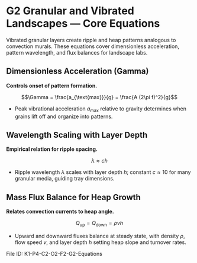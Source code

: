 # G2 Granular and Vibrated Landscapes — Core Equations

Vibrated granular layers create ripple and heap patterns analogous to convection murals. These equations cover dimensionless acceleration, pattern wavelength, and flux balances for landscape labs.

## Dimensionless Acceleration (Gamma)
**Controls onset of pattern formation.**

$$\Gamma = \frac{a_{\text{max}}}{g} = \frac{A (2\pi f)^2}{g}$$

- Peak vibrational acceleration $a_{\text{max}}$ relative to gravity determines when grains lift off and organize into patterns.

## Wavelength Scaling with Layer Depth
**Empirical relation for ripple spacing.**

$$\lambda \approx c h$$

- Ripple wavelength $\lambda$ scales with layer depth $h$; constant $c \approx 10$ for many granular media, guiding tray dimensions.

## Mass Flux Balance for Heap Growth
**Relates convection currents to heap angle.**

$$Q_{\text{up}} = Q_{\text{down}} = \rho v h$$

- Upward and downward fluxes balance at steady state, with density $\rho$, flow speed $v$, and layer depth $h$ setting heap slope and turnover rates.

File ID: K1-P4-C2-O2-F2-G2-Equations
